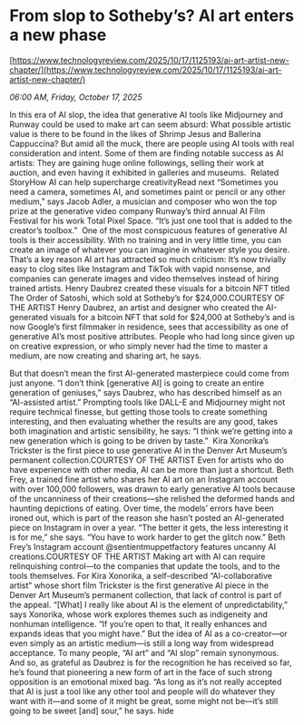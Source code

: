 # From slop to Sotheby’s? AI art enters a new phase

[https://www.technologyreview.com/2025/10/17/1125193/ai-art-artist-new-chapter/](https://www.technologyreview.com/2025/10/17/1125193/ai-art-artist-new-chapter/)

*06:00 AM, Friday, October 17, 2025*

In this era of AI slop, the idea that generative AI tools like Midjourney and Runway could be used to make art can seem absurd: What possible artistic value is there to be found in the likes of Shrimp Jesus and Ballerina Cappuccina? But amid all the muck, there are people using AI tools with real consideration and intent. Some of them are finding notable success as AI artists: They are gaining huge online followings, selling their work at auction, and even having it exhibited in galleries and museums.  Related StoryHow AI can help supercharge creativityRead next “Sometimes you need a camera, sometimes AI, and sometimes paint or pencil or any other medium,” says Jacob Adler, a musician and composer who won the top prize at the generative video company Runway’s third annual AI Film Festival for his work Total Pixel Space. “It’s just one tool that is added to the creator’s toolbox.”  One of the most conspicuous features of generative AI tools is their accessibility. With no training and in very little time, you can create an image of whatever you can imagine in whatever style you desire. That’s a key reason AI art has attracted so much criticism: It’s now trivially easy to clog sites like Instagram and TikTok with vapid nonsense, and companies can generate images and video themselves instead of hiring trained artists.  Henry Daubrez created these visuals for a bitcoin NFT titled The Order of Satoshi, which sold at Sotheby’s for $24,000.COURTESY OF THE ARTIST   Henry Daubrez, an artist and designer who created the AI-generated visuals for a bitcoin NFT that sold for $24,000 at Sotheby’s and is now Google’s first filmmaker in residence, sees that accessibility as one of generative AI’s most positive attributes. People who had long since given up on creative expression, or who simply never had the time to master a medium, are now creating and sharing art, he says.

But that doesn’t mean the first AI-generated masterpiece could come from just anyone. “I don’t think [generative AI] is going to create an entire generation of geniuses,” says Daubrez, who has described himself as an “AI-assisted artist.” Prompting tools like DALL-E and Midjourney might not require technical finesse, but getting those tools to create something interesting, and then evaluating whether the results are any good, takes both imagination and artistic sensibility, he says: “I think we’re getting into a new generation which is going to be driven by taste.”   Kira Xonorika’s Trickster is the first piece to use generative AI in the Denver Art Museum’s permanent collection.COURTESY OF THE ARTIST   Even for artists who do have experience with other media, AI can be more than just a shortcut. Beth Frey, a trained fine artist who shares her AI art on an Instagram account with over 100,000 followers, was drawn to early generative AI tools because of the uncanniness of their creations—she relished the deformed hands and haunting depictions of eating. Over time, the models’ errors have been ironed out, which is part of the reason she hasn’t posted an AI-generated piece on Instagram in over a year. “The better it gets, the less interesting it is for me,” she says. “You have to work harder to get the glitch now.”  Beth Frey’s Instagram account @sentientmuppetfactory features uncanny AI creations.COURTESY OF THE ARTIST   Making art with AI can require relinquishing control—to the companies that update the tools, and to the tools themselves. For Kira Xonorika, a self-described “AI-collaborative artist” whose short film Trickster is the first generative AI piece in the Denver Art Museum’s permanent collection, that lack of control is part of the appeal. “[What] I really like about AI is the element of unpredictability,” says Xonorika, whose work explores themes such as indigeneity and nonhuman intelligence. “If you’re open to that, it really enhances and expands ideas that you might have.” But the idea of AI as a co-creator—or even simply as an artistic medium—is still a long way from widespread acceptance. To many people, “AI art” and “AI slop” remain synonymous. And so, as grateful as Daubrez is for the recognition he has received so far, he’s found that pioneering a new form of art in the face of such strong opposition is an emotional mixed bag. “As long as it’s not really accepted that AI is just a tool like any other tool and people will do whatever they want with it—and some of it might be great, some might not be—it’s still going to be sweet [and] sour,” he says. hide

